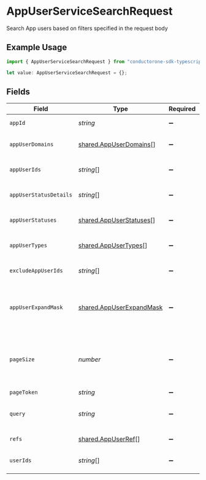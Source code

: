 # AppUserServiceSearchRequest

Search App users based on filters specified in the request body

## Example Usage

```typescript
import { AppUserServiceSearchRequest } from "conductorone-sdk-typescript/sdk/models/shared";

let value: AppUserServiceSearchRequest = {};
```

## Fields

| Field                                                                                                                             | Type                                                                                                                              | Required                                                                                                                          | Description                                                                                                                       |
| --------------------------------------------------------------------------------------------------------------------------------- | --------------------------------------------------------------------------------------------------------------------------------- | --------------------------------------------------------------------------------------------------------------------------------- | --------------------------------------------------------------------------------------------------------------------------------- |
| `appId`                                                                                                                           | *string*                                                                                                                          | :heavy_minus_sign:                                                                                                                | The app ID to restrict the search to.                                                                                             |
| `appUserDomains`                                                                                                                  | [shared.AppUserDomains](../../../sdk/models/shared/appuserdomains.md)[]                                                           | :heavy_minus_sign:                                                                                                                | A list of account domains to restrict the search to.                                                                              |
| `appUserIds`                                                                                                                      | *string*[]                                                                                                                        | :heavy_minus_sign:                                                                                                                | A list of app user IDs to restrict the search to.                                                                                 |
| `appUserStatusDetails`                                                                                                            | *string*[]                                                                                                                        | :heavy_minus_sign:                                                                                                                | A list of app user status details to restrict the search to.                                                                      |
| `appUserStatuses`                                                                                                                 | [shared.AppUserStatuses](../../../sdk/models/shared/appuserstatuses.md)[]                                                         | :heavy_minus_sign:                                                                                                                | A list of app user statuses to restrict the search to.                                                                            |
| `appUserTypes`                                                                                                                    | [shared.AppUserTypes](../../../sdk/models/shared/appusertypes.md)[]                                                               | :heavy_minus_sign:                                                                                                                | A list of app user types to restrict the search to.                                                                               |
| `excludeAppUserIds`                                                                                                               | *string*[]                                                                                                                        | :heavy_minus_sign:                                                                                                                | A list of app user IDs to remove from the results.                                                                                |
| `appUserExpandMask`                                                                                                               | [shared.AppUserExpandMask](../../../sdk/models/shared/appuserexpandmask.md)                                                       | :heavy_minus_sign:                                                                                                                | The AppUserExpandMask message contains a list of paths to expand in the response.                                                 |
| `pageSize`                                                                                                                        | *number*                                                                                                                          | :heavy_minus_sign:                                                                                                                | The pageSize where 0 <= pageSize <= 100. Values < 10 will be set to 10. A value of 0 returns the default page size (currently 25) |
| `pageToken`                                                                                                                       | *string*                                                                                                                          | :heavy_minus_sign:                                                                                                                | The pageToken field.                                                                                                              |
| `query`                                                                                                                           | *string*                                                                                                                          | :heavy_minus_sign:                                                                                                                | Query the apps with a fuzzy search on display name and description.                                                               |
| `refs`                                                                                                                            | [shared.AppUserRef](../../../sdk/models/shared/appuserref.md)[]                                                                   | :heavy_minus_sign:                                                                                                                | A list of app users to limit the search to.                                                                                       |
| `userIds`                                                                                                                         | *string*[]                                                                                                                        | :heavy_minus_sign:                                                                                                                | A list of user IDs to restrict the search by.                                                                                     |